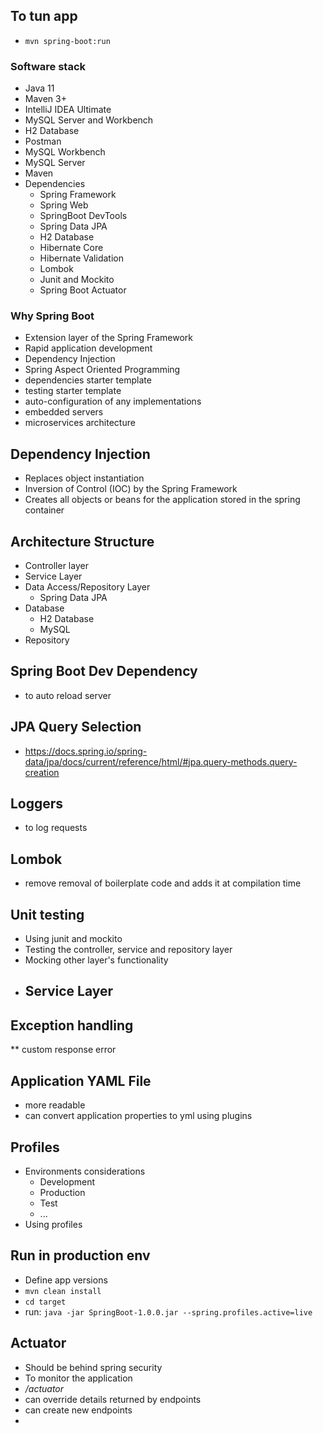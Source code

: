 ## **To tun app**
* `mvn spring-boot:run`

### **Software stack**
* Java 11
* Maven 3+
* IntelliJ IDEA Ultimate
* MySQL Server and Workbench
* H2 Database
* Postman
* MySQL Workbench
* MySQL Server
* Maven
* Dependencies
    - Spring Framework
    - Spring Web
    - SpringBoot DevTools
    - Spring Data JPA
    - H2 Database
    - Hibernate Core
    - Hibernate Validation
    - Lombok
    - Junit and Mockito
    - Spring Boot Actuator

### **Why Spring Boot**
* Extension layer of the Spring Framework
* Rapid application development
* Dependency Injection
* Spring Aspect Oriented Programming
* dependencies starter template
* testing starter template
* auto-configuration of any implementations
* embedded servers
* microservices architecture

## **Dependency Injection**
* Replaces object instantiation
* Inversion of Control (IOC) by the Spring Framework
* Creates all objects or beans for the application stored in the spring container

## **Architecture Structure**
* Controller layer
* Service Layer
* Data Access/Repository Layer
    - Spring Data JPA
* Database
    - H2 Database
    - MySQL
* Repository

## **Spring Boot Dev Dependency**
* to auto reload server

## **JPA Query Selection**
* https://docs.spring.io/spring-data/jpa/docs/current/reference/html/#jpa.query-methods.query-creation

## **Loggers**
* to log requests

## **Lombok**
* remove removal of boilerplate code and adds it at compilation time

## **Unit testing**
* Using junit and mockito
* Testing the controller, service and repository layer
* Mocking other layer's functionality
* Service Layer
    - 

## **Exception handling**
** custom response error

## **Application YAML File**
* more readable
* can convert application properties to yml using plugins

## **Profiles**
* Environments considerations
    - Development
    - Production
    - Test 
    - ... 
* Using profiles

## **Run in production env**
* Define app versions
* `mvn clean install`
* `cd target`
* run: `java -jar SpringBoot-1.0.0.jar --spring.profiles.active=live`

## **Actuator**
* Should be behind spring security
* To monitor the application
* _/actuator_
* can override details returned by endpoints
* can create new endpoints
* 